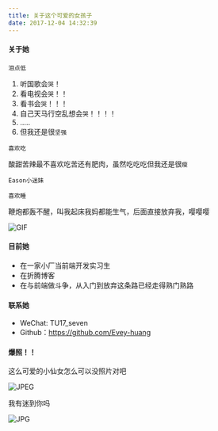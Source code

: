 ```yaml
---
title: 关于这个可爱的女孩子
date: 2017-12-04 14:32:39
---
```


#### 关于她

`泪点低`

1. 听国歌会`哭`！
2. 看电视会`哭`！！
3. 看书会`哭`！！！
4. 自己天马行空乱想会`哭`！！！！
5. …..
6. 但我还是很`坚强`

`喜欢吃`

酸甜苦辣最不喜欢吃苦还有肥肉，虽然吃吃吃但我还是很`瘦`

`Eason小迷妹`

`喜欢睡`

鞭炮都轰不醒，叫我起床我妈都能生气，后面直接放弃我，嘤嘤嘤

![GIF](http://p1cjg886l.bkt.clouddn.com/about2.gif)

#### 目前她

- 在一家小厂当前端开发实习生
- 在折腾博客
- 在与前端做斗争，从入门到放弃这条路已经走得熟门熟路

#### 联系她

- WeChat: TU17_seven 
- Github：https://github.com/Evey-huang

#### 爆照！！

这么可爱的小仙女怎么可以没照片对吧

![JPEG](http://p1cjg886l.bkt.clouddn.com/about.jpeg)

我有迷到你吗

![JPG](http://p1cjg886l.bkt.clouddn.com/about3.jpg)

